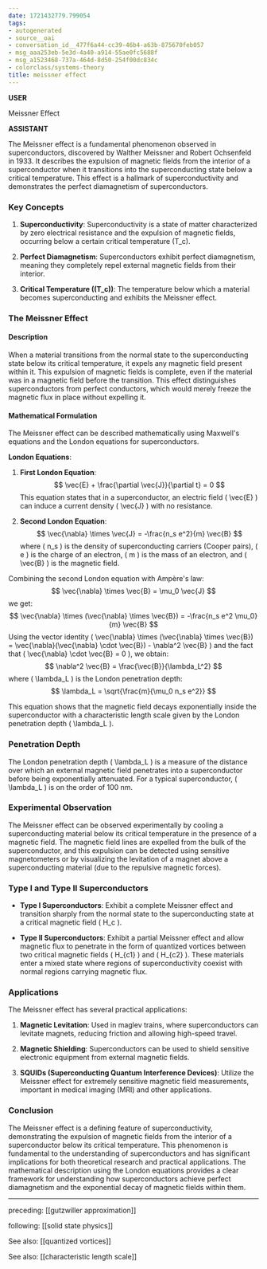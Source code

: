 ```yaml
---
date: 1721432779.799054
tags:
- autogenerated
- source__oai
- conversation_id__477f6a44-cc39-46b4-a63b-875670feb057
- msg_aaa253eb-5e3d-4a40-a914-55ae0fc5688f
- msg_a1523468-737a-464d-8d50-254f00dc834c
- colorclass/systems-theory
title: meissner effect
---
```


**USER**

Meissner Effect


**ASSISTANT**

The Meissner effect is a fundamental phenomenon observed in superconductors, discovered by Walther Meissner and Robert Ochsenfeld in 1933. It describes the expulsion of magnetic fields from the interior of a superconductor when it transitions into the superconducting state below a critical temperature. This effect is a hallmark of superconductivity and demonstrates the perfect diamagnetism of superconductors.

### Key Concepts

1. **Superconductivity**:
   Superconductivity is a state of matter characterized by zero electrical resistance and the expulsion of magnetic fields, occurring below a certain critical temperature \(T_c\).

2. **Perfect Diamagnetism**:
   Superconductors exhibit perfect diamagnetism, meaning they completely repel external magnetic fields from their interior.

3. **Critical Temperature (\(T_c\))**:
   The temperature below which a material becomes superconducting and exhibits the Meissner effect.

### The Meissner Effect

#### Description

When a material transitions from the normal state to the superconducting state below its critical temperature, it expels any magnetic field present within it. This expulsion of magnetic fields is complete, even if the material was in a magnetic field before the transition. This effect distinguishes superconductors from perfect conductors, which would merely freeze the magnetic flux in place without expelling it.

#### Mathematical Formulation

The Meissner effect can be described mathematically using Maxwell's equations and the London equations for superconductors.

**London Equations**:

1. **First London Equation**:
   $$
   \vec{E} + \frac{\partial \vec{J}}{\partial t} = 0
   $$
   This equation states that in a superconductor, an electric field \( \vec{E} \) can induce a current density \( \vec{J} \) with no resistance.

2. **Second London Equation**:
   $$
   \vec{\nabla} \times \vec{J} = -\frac{n_s e^2}{m} \vec{B}
   $$
   where \( n_s \) is the density of superconducting carriers (Cooper pairs), \( e \) is the charge of an electron, \( m \) is the mass of an electron, and \( \vec{B} \) is the magnetic field.

Combining the second London equation with Ampère's law:
$$
\vec{\nabla} \times \vec{B} = \mu_0 \vec{J}
$$
we get:
$$
\vec{\nabla} \times (\vec{\nabla} \times \vec{B}) = -\frac{n_s e^2 \mu_0}{m} \vec{B}
$$
Using the vector identity \( \vec{\nabla} \times (\vec{\nabla} \times \vec{B}) = \vec{\nabla}(\vec{\nabla} \cdot \vec{B}) - \nabla^2 \vec{B} \) and the fact that \( \vec{\nabla} \cdot \vec{B} = 0 \), we obtain:
$$
\nabla^2 \vec{B} = \frac{\vec{B}}{\lambda_L^2}
$$
where \( \lambda_L \) is the London penetration depth:
$$
\lambda_L = \sqrt{\frac{m}{\mu_0 n_s e^2}}
$$

This equation shows that the magnetic field decays exponentially inside the superconductor with a characteristic length scale given by the London penetration depth \( \lambda_L \).

### Penetration Depth

The London penetration depth \( \lambda_L \) is a measure of the distance over which an external magnetic field penetrates into a superconductor before being exponentially attenuated. For a typical superconductor, \( \lambda_L \) is on the order of 100 nm.

### Experimental Observation

The Meissner effect can be observed experimentally by cooling a superconducting material below its critical temperature in the presence of a magnetic field. The magnetic field lines are expelled from the bulk of the superconductor, and this expulsion can be detected using sensitive magnetometers or by visualizing the levitation of a magnet above a superconducting material (due to the repulsive magnetic forces).

### Type I and Type II Superconductors

- **Type I Superconductors**: Exhibit a complete Meissner effect and transition sharply from the normal state to the superconducting state at a critical magnetic field \( H_c \).

- **Type II Superconductors**: Exhibit a partial Meissner effect and allow magnetic flux to penetrate in the form of quantized vortices between two critical magnetic fields \( H_{c1} \) and \( H_{c2} \). These materials enter a mixed state where regions of superconductivity coexist with normal regions carrying magnetic flux.

### Applications

The Meissner effect has several practical applications:

1. **Magnetic Levitation**: Used in maglev trains, where superconductors can levitate magnets, reducing friction and allowing high-speed travel.

2. **Magnetic Shielding**: Superconductors can be used to shield sensitive electronic equipment from external magnetic fields.

3. **SQUIDs (Superconducting Quantum Interference Devices)**: Utilize the Meissner effect for extremely sensitive magnetic field measurements, important in medical imaging (MRI) and other applications.

### Conclusion

The Meissner effect is a defining feature of superconductivity, demonstrating the expulsion of magnetic fields from the interior of a superconductor below its critical temperature. This phenomenon is fundamental to the understanding of superconductors and has significant implications for both theoretical research and practical applications. The mathematical description using the London equations provides a clear framework for understanding how superconductors achieve perfect diamagnetism and the exponential decay of magnetic fields within them.


---

preceding: [[gutzwiller approximation]]  


following: [[solid state physics]]

See also: [[quantized vortices]]


See also: [[characteristic length scale]]
